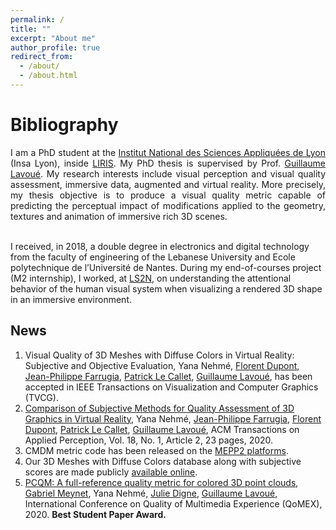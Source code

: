 ```yaml
---
permalink: /
title: ""
excerpt: "About me"
author_profile: true
redirect_from: 
  - /about/
  - /about.html
---
```

Bibliography
======
<p style='text-align: justify;'> I am a PhD student at the <a href="https://www.insa-lyon.fr/en/" target="_top">Institut National des Sciences Appliquées de Lyon</a> (Insa Lyon), inside <a href="https://liris.cnrs.fr/" target="_top">LIRIS</a>.
My PhD thesis is supervised by Prof. <a href="https://perso.liris.cnrs.fr/guillaume.lavoue/index.html" target="_top">Guillaume Lavoué</a>. 
My research interests include visual perception and visual quality assessment, immersive data, augmented and virtual reality.
More precisely, my thesis objective is to produce a visual quality metric capable of predicting the perceptual impact of modifications applied to the geometry, textures and animation of immersive rich 3D scenes.<br/><br/>

I received, in 2018, a double degree in electronics and digital technology from the faculty of engineering of the Lebanese University and Ecole polytechnique de l’Université de Nantes. 
During my end-of-courses project (M2 internship), I worked, at <a href="https://www.ls2n.fr/" target="_top">LS2N</a>, on understanding the attentional behavior of the human visual system when visualizing a rendered 3D shape in an immersive environment.</p>

News
------
1. Visual Quality of 3D Meshes with Diffuse Colors in Virtual Reality: Subjective and Objective Evaluation,
Yana Nehmé, [Florent Dupont](https://perso.liris.cnrs.fr/florent.dupont/), [Jean-Philippe Farrugia](http://perso.univ-lyon1.fr/jean-philippe.farrugia/), [Patrick Le Callet](https://scholar.google.fr/citations?user=llgwlUgAAAAJ&hl=fr), [Guillaume Lavoué](https://perso.liris.cnrs.fr/guillaume.lavoue/), 
has been accepted in IEEE Transactions on Visualization and Computer Graphics (TVCG).
2. [Comparison of Subjective Methods for Quality Assessment of 3D Graphics in Virtual Reality](http://yananehme.github.io/files/bbb.pdf),
Yana Nehmé, [Jean-Philippe Farrugia](http://perso.univ-lyon1.fr/jean-philippe.farrugia/), [Florent Dupont](https://perso.liris.cnrs.fr/florent.dupont/), [Patrick Le Callet](https://scholar.google.fr/citations?user=llgwlUgAAAAJ&hl=fr), [Guillaume Lavoué](https://perso.liris.cnrs.fr/guillaume.lavoue/), 
ACM Transactions on Applied Perception, Vol. 18, No. 1, Article 2, 23 pages, 2020.
3. CMDM metric code has been released on the [MEPP2 platforms](https://github.com/MEPP-team/MEPP2). 
4. Our 3D Meshes with Diffuse Colors database along with subjective scores are made publicly [available online](https://perso.liris.cnrs.fr/ynehme/datasets/Final_VertexColor_DB.zip).
5. [PCQM: A full-reference quality metric for colored 3D point clouds](http://yananehme.github.io/files/QoMEX2020.pdf),
[Gabriel Meynet](https://liris.cnrs.fr/page-membre/gabriel-meynet), Yana Nehmé, [Julie Digne](https://perso.liris.cnrs.fr/julie.digne/), [Guillaume Lavoué](https://perso.liris.cnrs.fr/guillaume.lavoue/), 
International Conference on Quality of Multimedia Experience (QoMEX), 2020. <strong>Best Student Paper Award.</strong>
